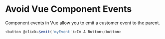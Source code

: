 # Avoid Vue Component Events

Component events in Vue allow you to emit a customer event to the parent.

```typescript
<button @click=$emit('myEvent')>Im A Button</button>
```
